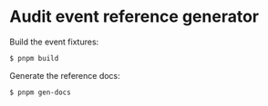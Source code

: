 # Audit event reference generator

Build the event fixtures:

```bash
$ pnpm build
```

Generate the reference docs:

```bash
$ pnpm gen-docs
```
